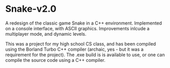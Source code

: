 Snake-v2.0
==========

A redesign of the classic game Snake in a C++ environment. Implemented on a console interface, with ASCII graphics. Improvements inlcude a multiplayer mode, and dynamic levels.

This was a project for my high school CS class, and has been compiled using the Borland Turbo C++ compiler (archaic, yes - but it was a requirement for the project).
The .exe build is is available to use, or one can compile the source code using a C++ compiler.

